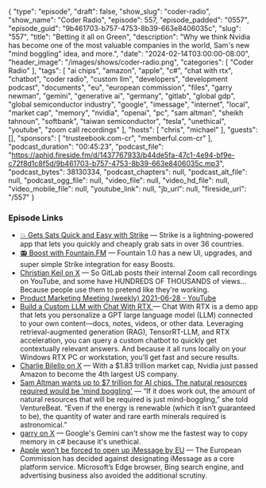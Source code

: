 {
  "type": "episode",
  "draft": false,
  "show_slug": "coder-radio",
  "show_name": "Coder Radio",
  "episode": 557,
  "episode_padded": "0557",
  "episode_guid": "9b461703-b757-4753-8b39-663e8406035c",
  "slug": "557",
  "title": "Betting it all on Green",
  "description": "Why we think Nvidia has become one of the most valuable companies in the world, Sam's new \"mind boggling\" idea, and more.",
  "date": "2024-02-14T03:00:00-08:00",
  "header_image": "/images/shows/coder-radio.png",
  "categories": [
    "Coder Radio"
  ],
  "tags": [
    "ai chips",
    "amazon",
    "apple",
    "c#",
    "chat with rtx",
    "chatbot",
    "coder radio",
    "custom llm",
    "developers",
    "development podcast",
    "documents",
    "eu",
    "european commission",
    "files",
    "garry newman",
    "gemini",
    "generative ai",
    "germany",
    "gitlab",
    "global gdp",
    "global semiconductor industry",
    "google",
    "imessage",
    "internet",
    "local",
    "market cap",
    "memory",
    "nvidia",
    "openai",
    "pc",
    "sam altman",
    "sheikh tahnoun",
    "softbank",
    "taiwan semiconductor",
    "tesla",
    "unethical",
    "youtube",
    "zoom call recordings"
  ],
  "hosts": [
    "chris",
    "michael"
  ],
  "guests": [],
  "sponsors": [
    "trusteebook.com-cr",
    "memberful.com-cr"
  ],
  "podcast_duration": "00:45:23",
  "podcast_file": "https://aphid.fireside.fm/d/1437767933/b44de5fa-47c1-4e94-bf9e-c72f8d1c8f5d/9b461703-b757-4753-8b39-663e8406035c.mp3",
  "podcast_bytes": 38130334,
  "podcast_chapters": null,
  "podcast_alt_file": null,
  "podcast_ogg_file": null,
  "video_file": null,
  "video_hd_file": null,
  "video_mobile_file": null,
  "youtube_link": null,
  "jb_url": null,
  "fireside_url": "/557"
}


### Episode Links

  * [💥 Gets Sats Quick and Easy with Strike](https://strike.me/ "💥 Gets Sats Quick and Easy with Strike") — Strike is a lightning-powered app that lets you quickly and cheaply grab sats in over 36 countries.
  * [📻 Boost with Fountain.FM](https://www.fountain.fm/ "📻 Boost with Fountain.FM") — Fountain 1.0 has a new UI, upgrades, and super simple Strike integration for easy Boosts.
  * [Christian Keil on X](https://twitter.com/pronounced_kyle/status/1757215139550605713?t=9Ws3WZzBbxhlp5xkpJqoOw "Christian Keil on X") — So GitLab posts their internal Zoom call recordings on YouTube, and some have HUNDREDS OF THOUSANDS of views... Because people use them to pretend like they're working.
  * [Product Marketing Meeting (weekly) 2021-06-28 - YouTube](https://www.youtube.com/watch?v=lBVtvOpU80Q&t=1s "Product Marketing Meeting \(weekly\) 2021-06-28 - YouTube")
  * [Build a Custom LLM with Chat With RTX ](https://www.nvidia.com/en-us/ai-on-rtx/chat-with-rtx-generative-ai/ "Build a Custom LLM with Chat With RTX ") — Chat With RTX is a demo app that lets you personalize a GPT large language model (LLM) connected to your own content—docs, notes, videos, or other data. Leveraging retrieval-augmented generation (RAG), TensorRT-LLM, and RTX acceleration, you can query a custom chatbot to quickly get contextually relevant answers. And because it all runs locally on your Windows RTX PC or workstation, you’ll get fast and secure results.
  * [Charlie Bilello on X](https://twitter.com/charliebilello/status/1757087732130615398 "Charlie Bilello on X") — With a $1.83 trillion market cap, Nvidia just passed Amazon to become the 4th largest US company.
  * [Sam Altman wants up to $7 trillion for AI chips. The natural resources required would be 'mind boggling'](https://venturebeat.com/ai/sam-altman-wants-up-to-7-trillion-for-ai-chips-the-natural-resources-required-would-be-mind-boggling/ "Sam Altman wants up to $7 trillion for AI chips. The natural resources required would be 'mind boggling'") — “If it does work out, the amount of natural resources that will be required is just mind-boggling,” she told VentureBeat. “Even if the energy is renewable (which it isn’t guaranteed to be), the quantity of water and rare earth minerals required is astronomical.” 
  * [garry on X](https://twitter.com/garrynewman/status/1755851884047303012 "garry on X") — Google's Gemini can't show me the fastest way to copy memory in c# because it's unethical.
  * [Apple won’t be forced to open up iMessage by EU](https://www.theverge.com/2024/2/13/23990679/apple-imessage-european-union-digital-markets-act-core-platform-service "Apple won’t be forced to open up iMessage by EU") — The European Commission has decided against designating iMessage as a core platform service. Microsoft’s Edge browser, Bing search engine, and advertising business also avoided the additional scrutiny.


